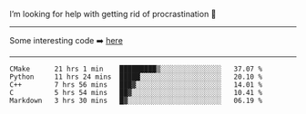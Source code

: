 I’m looking for help with getting rid of procrastination 🤔

-----

Some interesting code :arrow_right: [here](https://github.com/zhen8838/playground)

-----

<!--START_SECTION:waka-->
```text
CMake      21 hrs 1 min    █████████▒░░░░░░░░░░░░░░░   37.07 % 
Python     11 hrs 24 mins  █████░░░░░░░░░░░░░░░░░░░░   20.10 % 
C++        7 hrs 56 mins   ███▓░░░░░░░░░░░░░░░░░░░░░   14.01 % 
C          5 hrs 54 mins   ██▓░░░░░░░░░░░░░░░░░░░░░░   10.41 % 
Markdown   3 hrs 30 mins   █▓░░░░░░░░░░░░░░░░░░░░░░░   06.19 % 
```
<!--END_SECTION:waka-->

<!--
**zhen8838/zhen8838** is a ✨ _special_ ✨ repository because its `README.md` (this file) appears on your GitHub profile.

Here are some ideas to get you started:

- 🔭 I’m currently working on ...
- 🌱 I’m currently learning ...
- 👯 I’m looking to collaborate on ...
 ...
- 💬 Ask me about ...
- 📫 How to reach me: ...
- 😄 Pronouns: ...
- ⚡ Fun fact: ...
-->
